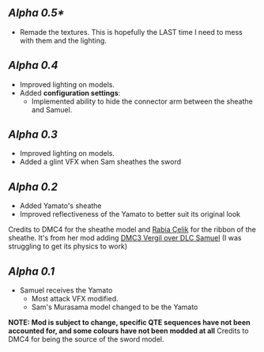 ## _Alpha 0.5*_
- Remade the textures. This is hopefully the LAST time I need to mess with them and the lighting.

## _Alpha 0.4_
- Improved lighting on models.
- Added **configuration settings**:
  * Implemented ability to hide the connector arm between the sheathe and Samuel.

## _Alpha 0.3_
- Improved lighting on models.
- Added a glint VFX when Sam sheathes the sword

## _Alpha 0.2_
- Added Yamato's sheathe
- Improved reflectiveness of the Yamato to better suit its original look

Credits to DMC4 for the sheathe model and [Rabia Çelik](https://next.nexusmods.com/profile/RabiaCelik/about-me) for the ribbon of the sheathe. It's from her mod adding [DMC3 Vergil over DLC Samuel](https://www.nexusmods.com/metalgearrisingrevengeance/mods/627) (I was struggling to get its physics to work)

## _Alpha 0.1_
- Samuel receives the Yamato
  * Most attack VFX modified.
  * Sam's Murasama model changed to be the Yamato

**NOTE: Mod is subject to change, specific QTE sequences have not been accounted for, and some colours have not been modded at all**
Credits to DMC4 for being the source of the sword model.
